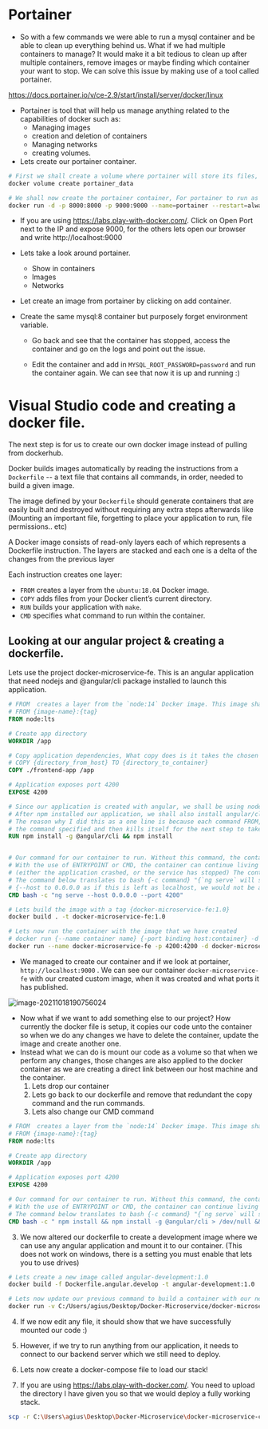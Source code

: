 # Portainer

- So with a few commands we were able to run a mysql container and be able to clean up everything behind us. What if we had multiple containers to manage? It would make it a bit tedious to clean up after multiple containers, remove images or maybe finding which container your want to stop. We can solve this issue by making use of a tool called portainer.

https://docs.portainer.io/v/ce-2.9/start/install/server/docker/linux

- Portainer is tool that will help us manage anything related to the capabilities of docker such as:
  - Managing images
  - creation and deletion of containers 
  - Managing networks 
  - creating volumes. 
- Lets create our portainer container. 

```bash
# First we shall create a volume where portainer will store its files, A volume is a permanent storage directory for the container, if the container is ever deleted and created again, if the volume has not been deleted it can reaccess those files again.
docker volume create portainer_data

# We shall now create the portainer container, For portainer to run as intended we need to mount our docker socket as a volume. Remember that in linux everything is a file and therefore, everything can be mounted to docker, even a socket. 
docker run -d -p 8000:8000 -p 9000:9000 --name=portainer --restart=always -v /var/run/docker.sock:/var/run/docker.sock -v portainer_data:/data portainer/portainer-ce
```

- If you are using https://labs.play-with-docker.com/. Click on Open Port next to the IP and expose 9000, for the others lets open our browser and write http://localhost:9000

- Lets take a look around portainer.
  - Show in containers
  - Images
  - Networks

- Let create an image from portainer by clicking on add container. 
- Create the same mysql:8 container but purposely forget environment variable.

  - Go back and see that the container has stopped, access the container and go on the logs and point out the issue.

  - Edit the container and add in `MYSQL_ROOT_PASSWORD=password` and run the container again. We can see that now it is up and running :)

# Visual Studio code and creating a docker file.

The next step is for us to create our own docker image instead of pulling from dockerhub.

Docker builds images automatically by reading the instructions from a `Dockerfile` -- a text file that contains all commands, in order, needed to build a given image.

The image defined by your `Dockerfile` should generate containers that are easily built and destroyed without requiring any extra steps afterwards like (Mounting an important file, forgetting to place your application to run, file permissions.. etc)

A Docker image consists of read-only layers each of which represents a Dockerfile instruction. The layers are stacked and each one is a delta of the changes from the previous layer

Each instruction creates one layer:

- `FROM` creates a layer from the `ubuntu:18.04` Docker image.
- `COPY` adds files from your Docker client’s current directory.
- `RUN` builds your application with `make`.
- `CMD` specifies what command to run within the container.

## Looking at our angular project & creating a dockerfile.

Lets use the project docker-microservice-fe. This is an angular application that need nodejs and @angular/cli package installed to launch this application. 

```dockerfile
# FROM  creates a layer from the `node:14` Docker image. This image shall be pulled from dockerhub. Just like when we did `docker pull mysql:8` 
# FROM {image-name}:{tag}
FROM node:lts

# Create app directory
WORKDIR /app

# Copy application dependencies, What copy does is it takes the chosen directory and copies it to the container.
# COPY {directory_from_host} TO {directory_to_container}
COPY ./frontend-app /app

# Application exposes port 4200
EXPOSE 4200

# Since our application is created with angular, we shall be using nodejs to run `npm install` which will build our files and create the necessary modules to run.
# After npm installed our application, we shall also install angular/cli, @angular/cli is wrapper to npm to ease in component creation and also runnables.
# The reason why I did this as a one line is because each command FROM, WORKDIR, COPY, RUN creates a new layer. A new layer is like a temporary container that executes
# the command specified and then kills itself for the next step to take on from there and repeat the process. Think of it as building blocks. One block ontop of each other.
RUN npm install -g @angular/cli && npm install


# Our command for our container to run. Without this command, the container will be created with our newly created image but it shall instantly exit.
# With the use of ENTRYPOINT or CMD, the container can continue living while that process is still active. Once the process exits
# (either the application crashed, or the service has stopped) The container automatically exits.
# The command below translates to bash {-c command} "{`ng serve` will start our angular application}"
# {--host to 0.0.0.0 as if this is left as localhost, we would not be able to access http://localhost:4200 on our browser as it won't bind correctly} {--port 4200}
CMD bash -c "ng serve --host 0.0.0.0 --port 4200"
```



```bash
# Lets build the image with a tag {docker-microservice-fe:1.0}
docker build . -t docker-microservice-fe:1.0

# Lets now run the container with the image that we have created
# docker run {--name container name} {-port binding host:container} -d {running container as a deamon} {image name} 
docker run --name docker-microservice-fe -p 4200:4200 -d docker-microservice-fe:1.0 
```



- We managed to create our container and if we look at portainer, `http://localhost:9000` . We can see our container `docker-microservice-fe` with our created custom image, when it was created and what ports it has published.

![image-20211018190756024](C:\Users\agius\AppData\Roaming\Typora\typora-user-images\image-20211018190756024.png)

- Now what if we want to add something else to our project? How currently the docker file is setup, it copies our code unto the container so when we do any changes we have to delete the container, update the image and create another one.
- Instead what we can do is mount our code as a volume so that when we perform any changes, those changes are also applied to the docker container as we are creating a direct link between our host machine and the container.
  1) Lets drop our container
  2) Lets go back to our dockerfile and remove that redundant the copy command and the run commands.
  3) Lets also change our CMD command

```dockerfile
# FROM  creates a layer from the `node:14` Docker image. This image shall be pulled from dockerhub. Just like when we did `docker pull mysql:8` 
# FROM {image-name}:{tag}
FROM node:lts

# Create app directory
WORKDIR /app

# Application exposes port 4200
EXPOSE 4200

# Our command for our container to run. Without this command, the container will be created with our newly created image but it shall instantly exit.
# With the use of ENTRYPOINT or CMD, the container can continue living while that process is still active. Once the process exits (either the application crashed, or the service has stopped) The container automatically exits.
# The command below translates to bash {-c command} "{`ng serve` will start our angular application}" {--host to 0.0.0.0 as if this is left as localhost, we would not be able to access http://localhost:4200 on our browser as it won't bind correctly} {--port 4200}
CMD bash -c " npm install && npm install -g @angular/cli > /dev/null && ng serve --proxy-config proxy.conf.json"
```

3. We now altered our dockerfile to create a development image where we can use any angular application and mount it to our container. (This does not work on windows, there is a setting you must enable that lets you to use drives)

```bash
# Lets create a new image called angular-development:1.0
docker build -f Dockerfile.angular.develop -t angular-development:1.0 .

# Lets now update our previous command to build a container with our new updated image and mount our code.
docker run -v C:/Users/agius/Desktop/Docker-Microservice/docker-microservice-course/microservice-docker-fe/angular-app-student-fe/:/app -p 4200:4200 -d angular-development:1.0
```

4. If we now edit any file, it should show that we have successfully mounted our code :) 
5. However, if we try to run anything from our application, it needs to connect to our backend server which we still need to deploy.
6. Lets now create a docker-compose file to load our stack! 

7. If you are using https://labs.play-with-docker.com/. You need to upload the directory I have given you so that we would deploy a fully working stack.

```bash
scp -r C:\Users\agius\Desktop\Docker-Microservice\docker-microservice-course\microservice-docker-fe root@ip172-18-0-16-c5q6effnjsv000ak4bgg@direct.labs.play-with-docker.com:/root/
```



